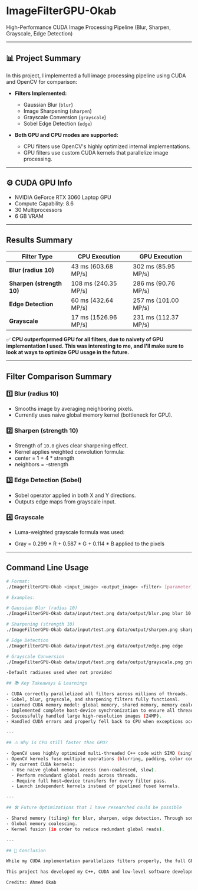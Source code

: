 # ImageFilterGPU-Okab

High-Performance CUDA Image Processing Pipeline (Blur, Sharpen, Grayscale, Edge Detection)

---

## 📊 Project Summary

In this project, I implemented a full image processing pipeline using CUDA and OpenCV for comparison:

- **Filters Implemented:**
  - Gaussian Blur (`blur`)
  - Image Sharpening (`sharpen`)
  - Grayscale Conversion (`grayscale`)
  - Sobel Edge Detection (`edge`)
  
- **Both GPU and CPU modes are supported:**
  - CPU filters use OpenCV's highly optimized internal implementations.
  - GPU filters use custom CUDA kernels that parallelize image processing.

---

## ⚙️ CUDA GPU Info

- NVIDIA GeForce RTX 3060 Laptop GPU
- Compute Capability: 8.6
- 30 Multiprocessors
- 6 GB VRAM

---

##  Results Summary

| Filter Type        | CPU Execution   | GPU Execution   |
| ------------------- | --------------- | ---------------- |
| **Blur (radius 10)** | 43 ms (603.68 MP/s) | 302 ms (85.95 MP/s) |
| **Sharpen (strength 10)** | 108 ms (240.35 MP/s) | 286 ms (90.76 MP/s) |
| **Edge Detection**  | 60 ms (432.64 MP/s) | 257 ms (101.00 MP/s) |
| **Grayscale**       | 17 ms (1526.96 MP/s)  | 231 ms (112.37 MP/s)  |

✅ **CPU outperfoprmed GPU for all filters, due to naivety of GPU implementation I used. This was interesting to me, and I'll make sure to look at ways to optimize GPU usage in the future.**

---

## Filter Comparison Summary

### 1️⃣ Blur (radius 10)

- Smooths image by averaging neighboring pixels.
- Currently uses naive global memory kernel (bottleneck for GPU).

### 2️⃣ Sharpen (strength 10)

- Strength of `10.0` gives clear sharpening effect.
- Kernel applies weighted convolution formula:
- center = 1 + 4 * strength
- neighbors = -strength



### 3️⃣ Edge Detection (Sobel)

- Sobel operator applied in both X and Y directions.
- Outputs edge maps from grayscale input.

### 4️⃣ Grayscale

- Luma-weighted grayscale formula was used:

- Gray = 0.299 * R + 0.587 * G + 0.114 * B applied to the pixels


---

##  Command Line Usage

```bash
# Format:
./ImageFilterGPU-Okab <input_image> <output_image> <filter> [parameter]

# Examples:

# Gaussian Blur (radius 10)
./ImageFilterGPU-Okab data/input/test.png data/output/blur.png blur 10

# Sharpening (strength 10)
./ImageFilterGPU-Okab data/input/test.png data/output/sharpen.png sharpen 10

# Edge Detection
./ImageFilterGPU-Okab data/input/test.png data/output/edge.png edge

# Grayscale Conversion
./ImageFilterGPU-Okab data/input/test.png data/output/grayscale.png grayscale

-Default radiuses used when not provided

## 📚 Key Takeaways & Learnings

- CUDA correctly parallelized all filters across millions of threads.
- Sobel, blur, grayscale, and sharpening filters fully functional.
- Learned CUDA memory model: global memory, shared memory, memory coalescing.
- Implemented complete host-device synchronization to ensure all threads are handled and error handling.
- Successfully handled large high-resolution images (24MP).
- Handled CUDA errors and properly fell back to CPU when exceptions occur. This is done through returning a different value whenever the GPU implementation failed, then falling back to CPU function.

---

## ⚠ Why is CPU still faster than GPU?

- OpenCV uses highly optimized multi-threaded C++ code with SIMD (single intstruction, multiple data) vectorization.
- OpenCV kernels fuse multiple operations (blurring, padding, color conversion) with no extra data transfers.
- My current CUDA kernels:
  - Use naive global memory access (non-coalesced, slow).
  - Perform redundant global reads across threads.
  - Require full host↔device transfers for every filter pass.
  - Launch independent kernels instead of pipelined fused kernels.

---

## 🛠 Future Optimizations that I have researched could be possible

- Shared memory (tiling) for blur, sharpen, edge detection. Through some research, I have foudn out that tiling allows us to minimize the external memory accesses to the GPU during fragment shading. This improves performance drastically.
- Global memory coalescing.
- Kernel fusion (in order to reduce redundant global reads).

---

## 🏁 Conclusion

While my CUDA implementation parallelizes filters properly, the full GPU implementation was not completely harnessed in my opinion and as shown by the data. OpenCV remains faster due to highly optimized CPU-level multi-threading and vectorization. The next step is shared memory optimization, and this will allow my kernels to finally outperform CPU by fully utilizing the CUDA memory hierarchy and reduce global memory overhead. 

This project has developed my C++, CUDA and low-level software development skills, allowing me to understand the memory behind storing and processing images and to manipulate these images. Additionally, this project introduced me to powerful frameworks like OpenCV and CUDA, both of which are highly valuable in modern computer vision, GPU computing, and real-world industry applications.

Credits: Ahmed Okab
